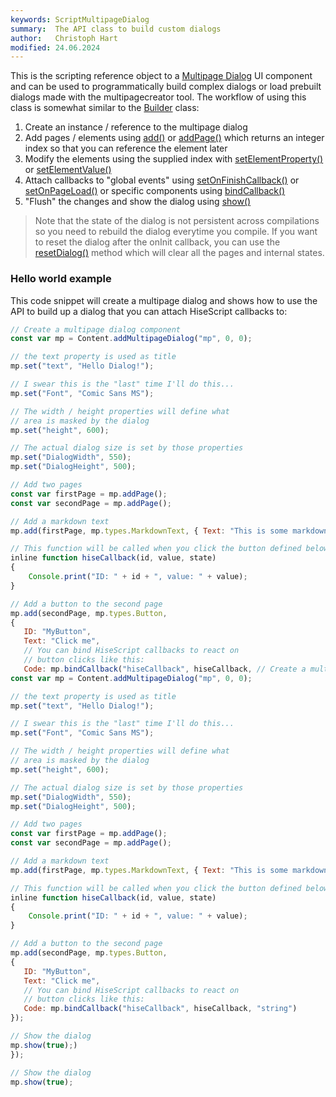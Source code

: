 ```yaml
---
keywords: ScriptMultipageDialog
summary:  The API class to build custom dialogs
author:   Christoph Hart
modified: 24.06.2024
---
```

  
This is the scripting reference object to a [Multipage Dialog](/ui-components/plugin-components/multipagedialog) UI component and can be used to programmatically build complex dialogs or load prebuilt dialogs made with the multipagecreator tool. The workflow of using this class is somewhat similar to the [Builder](/scripting/scripting-api/builder) class: 
1. Create an instance / reference to the multipage dialog
2. Add pages / elements using [add()](/scripting/scripting-api/scriptmultipagedialog#add) or [addPage()](/scripting/scripting-api/scriptmultipagedialog#addpage) which returns an integer index so that you can reference the element later
3. Modify the elements using the supplied index with [setElementProperty()](/scripting/scripting-api/scriptmultipagedialog#setelementproperty) or [setElementValue()](/scripting/scripting-api/scriptmultipagedialog#setelementvalue)
4. Attach callbacks to "global events" using [setOnFinishCallback()](/scripting/scripting-api/scriptmultipagedialog#setonfinishcallback) or [setOnPageLoad()](/scripting/scripting-api/scriptmultipagedialog#setonpageloadcallback) or specific components using [bindCallback()](/scripting/scripting-api/scriptmultipagedialog#bindcallback)
5. "Flush" the changes and show the dialog using [show()](/scripting/scripting-api/scriptmultipagedialog#show)

> Note that the state of the dialog is not persistent across compilations so you need to rebuild the dialog everytime you compile. If you want to reset the dialog after the onInit callback, you can use the [resetDialog()](/scripting/scripting-api/scriptmultipagedialog#resetdialog) method which will clear all the pages and internal states.

### Hello world example

This code snippet will create a multipage dialog and shows how to use the API to build up a dialog that you can attach HiseScript callbacks to:

```javascript
// Create a multipage dialog component
const var mp = Content.addMultipageDialog("mp", 0, 0);

// the text property is used as title
mp.set("text", "Hello Dialog!");

// I swear this is the "last" time I'll do this...
mp.set("Font", "Comic Sans MS");

// The width / height properties will define what
// area is masked by the dialog
mp.set("height", 600);

// The actual dialog size is set by those properties
mp.set("DialogWidth", 550);
mp.set("DialogHeight", 500);

// Add two pages
const var firstPage = mp.addPage();
const var secondPage = mp.addPage();

// Add a markdown text
mp.add(firstPage, mp.types.MarkdownText, { Text: "This is some markdown  \n> Noice!" });

// This function will be called when you click the button defined below...
inline function hiseCallback(id, value, state)
{
	Console.print("ID: " + id + ", value: " + value);
}

// Add a button to the second page
mp.add(secondPage, mp.types.Button, 
{ 
   ID: "MyButton", 
   Text: "Click me", 
   // You can bind HiseScript callbacks to react on
   // button clicks like this:
   Code: mp.bindCallback("hiseCallback", hiseCallback, // Create a multipage dialog component
const var mp = Content.addMultipageDialog("mp", 0, 0);

// the text property is used as title
mp.set("text", "Hello Dialog!");

// I swear this is the "last" time I'll do this...
mp.set("Font", "Comic Sans MS");

// The width / height properties will define what
// area is masked by the dialog
mp.set("height", 600);

// The actual dialog size is set by those properties
mp.set("DialogWidth", 550);
mp.set("DialogHeight", 500);

// Add two pages
const var firstPage = mp.addPage();
const var secondPage = mp.addPage();

// Add a markdown text
mp.add(firstPage, mp.types.MarkdownText, { Text: "This is some markdown  \n> Noice!" });

// This function will be called when you click the button defined below...
inline function hiseCallback(id, value, state)
{
	Console.print("ID: " + id + ", value: " + value);
}

// Add a button to the second page
mp.add(secondPage, mp.types.Button, 
{ 
   ID: "MyButton", 
   Text: "Click me", 
   // You can bind HiseScript callbacks to react on
   // button clicks like this:
   Code: mp.bindCallback("hiseCallback", hiseCallback, "string")
});

// Show the dialog
mp.show(true);)
});

// Show the dialog
mp.show(true);
```

